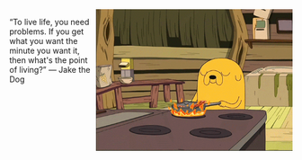 

<img src="https://github.com/shakespete/shakespete/blob/main/bacon_jake.gif" align="right" width="350" height="auto">

“To live life, you need problems. If you get what you want the minute you want it, then what's the point of living?” ― Jake the Dog

